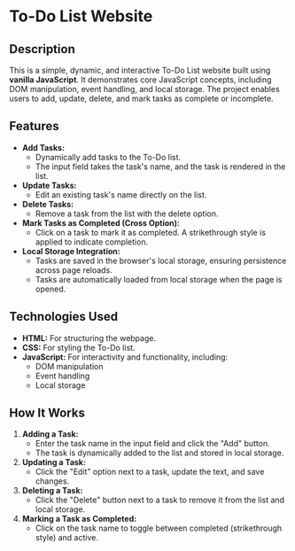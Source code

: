 # To-Do List Website

## Description
This is a simple, dynamic, and interactive To-Do List website built using **vanilla JavaScript**. It demonstrates core JavaScript concepts, including DOM manipulation, event handling, and local storage. The project enables users to add, update, delete, and mark tasks as complete or incomplete.

## Features
- **Add Tasks:**
  - Dynamically add tasks to the To-Do list.
  - The input field takes the task's name, and the task is rendered in the list.
- **Update Tasks:**
  - Edit an existing task's name directly on the list.
- **Delete Tasks:**
  - Remove a task from the list with the delete option.
- **Mark Tasks as Completed (Cross Option):**
  - Click on a task to mark it as completed. A strikethrough style is applied to indicate completion.
- **Local Storage Integration:**
  - Tasks are saved in the browser's local storage, ensuring persistence across page reloads.
  - Tasks are automatically loaded from local storage when the page is opened.

## Technologies Used
- **HTML:** For structuring the webpage.
- **CSS:** For styling the To-Do list.
- **JavaScript:** For interactivity and functionality, including:
  - DOM manipulation
  - Event handling
  - Local storage

## How It Works
1. **Adding a Task:**
   - Enter the task name in the input field and click the "Add" button.
   - The task is dynamically added to the list and stored in local storage.
2. **Updating a Task:**
   - Click the "Edit" option next to a task, update the text, and save changes.
3. **Deleting a Task:**
   - Click the "Delete" button next to a task to remove it from the list and local storage.
4. **Marking a Task as Completed:**
   - Click on the task name to toggle between completed (strikethrough style) and active.


